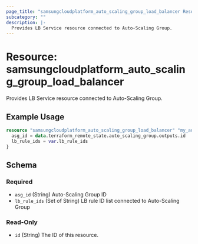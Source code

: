 ```yaml
---
page_title: "samsungcloudplatform_auto_scaling_group_load_balancer Resource - samsungcloudplatform"
subcategory: ""
description: |-
  Provides LB Service resource connected to Auto-Scaling Group.
---
```


# Resource: samsungcloudplatform_auto_scaling_group_load_balancer

Provides LB Service resource connected to Auto-Scaling Group.


## Example Usage

```terraform
resource "samsungcloudplatform_auto_scaling_group_load_balancer" "my_auto_scaling_group_load_balancer" {
  asg_id = data.terraform_remote_state.auto_scaling_group.outputs.id
  lb_rule_ids = var.lb_rule_ids
}
```

<!-- schema generated by tfplugindocs -->
## Schema

### Required

- `asg_id` (String) Auto-Scaling Group ID
- `lb_rule_ids` (Set of String) LB rule ID list connected to Auto-Scaling Group

### Read-Only

- `id` (String) The ID of this resource.



